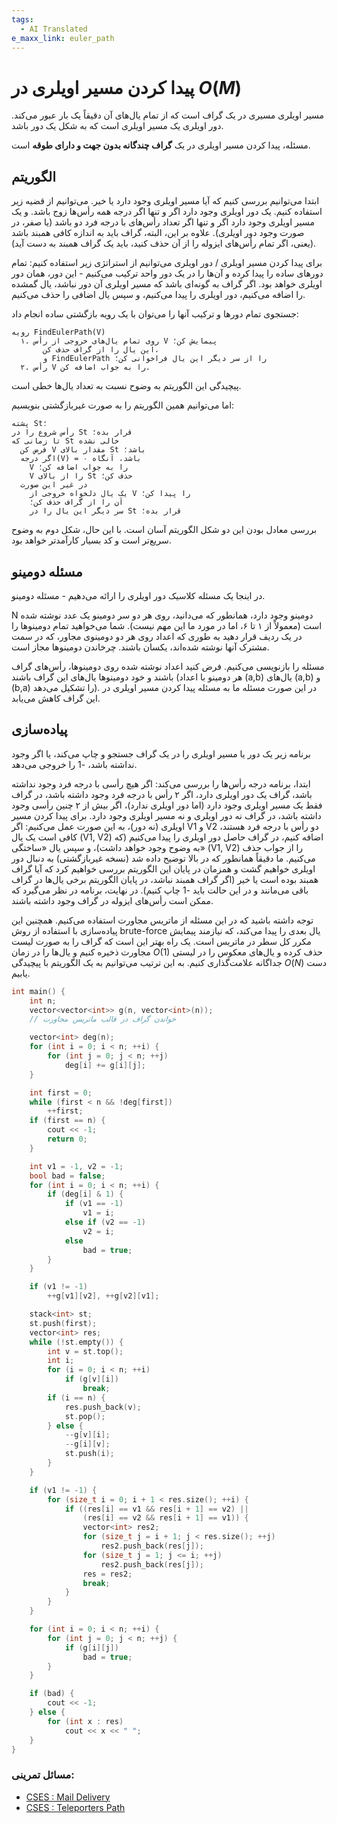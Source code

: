 ```yaml
---
tags:
  - AI Translated
e_maxx_link: euler_path
---
```


# پیدا کردن مسیر اویلری در $O(M)$

مسیر اویلری مسیری در یک گراف است که از تمام یال‌های آن دقیقاً یک بار عبور می‌کند.
دور اویلری یک مسیر اویلری است که به شکل یک دور باشد.

مسئله، پیدا کردن مسیر اویلری در یک **گراف چندگانه بدون جهت و دارای طوقه** است.

## الگوریتم

ابتدا می‌توانیم بررسی کنیم که آیا مسیر اویلری وجود دارد یا خیر.
می‌توانیم از قضیه زیر استفاده کنیم. یک دور اویلری وجود دارد اگر و تنها اگر درجه همه رأس‌ها زوج باشد.
و یک مسیر اویلری وجود دارد اگر و تنها اگر تعداد رأس‌های با درجه فرد دو باشد (یا صفر، در صورت وجود دور اویلری).
علاوه بر این، البته، گراف باید به اندازه کافی همبند باشد (یعنی، اگر تمام رأس‌های ایزوله را از آن حذف کنید، باید یک گراف همبند به دست آید).

برای پیدا کردن مسیر اویلری / دور اویلری می‌توانیم از استراتژی زیر استفاده کنیم:
تمام دورهای ساده را پیدا کرده و آن‌ها را در یک دور واحد ترکیب می‌کنیم - این دور، همان دور اویلری خواهد بود.
اگر گراف به گونه‌ای باشد که مسیر اویلری آن دور نباشد، یال گمشده را اضافه می‌کنیم، دور اویلری را پیدا می‌کنیم، و سپس یال اضافی را حذف می‌کنیم.

جستجوی تمام دورها و ترکیب آنها را می‌توان با یک رویه بازگشتی ساده انجام داد:

```nohighlight
رویه FindEulerPath(V)
  ۱. روی تمام یال‌های خروجی از رأس V پیمایش کن؛
       این یال را از گراف حذف کن،
       و FindEulerPath را از سر دیگر این یال فراخوانی کن؛
  ۲. رأس V را به جواب اضافه کن.
```

پیچیدگی این الگوریتم به وضوح نسبت به تعداد یال‌ها خطی است.

اما می‌توانیم همین الگوریتم را به صورت غیربازگشتی بنویسیم:

```nohighlight
پشته St؛
رأس شروع را در St قرار بده؛
تا زمانی که St خالی نشده
  فرض کن V مقدار بالای St باشد؛
  اگر درجه(V) = ۰ باشد، آنگاه
    V را به جواب اضافه کن؛
    V را از بالای St حذف کن؛
  در غیر این صورت
    یک یال دلخواه خروجی از V را پیدا کن؛
    آن را از گراف حذف کن؛
    سر دیگر این یال را در St قرار بده؛
```

بررسی معادل بودن این دو شکل الگوریتم آسان است. با این حال، شکل دوم به وضوح سریع‌تر است و کد بسیار کارآمدتر خواهد بود.

## مسئله دومینو

در اینجا یک مسئله کلاسیک دور اویلری را ارائه می‌دهیم - مسئله دومینو.

N دومینو وجود دارد، همانطور که می‌دانید، روی هر دو سر دومینو یک عدد نوشته شده است (معمولاً از ۱ تا ۶، اما در مورد ما این مهم نیست). شما می‌خواهید تمام دومینوها را در یک ردیف قرار دهید به طوری که اعداد روی هر دو دومینوی مجاور، که در سمت مشترک آنها نوشته شده‌اند، یکسان باشند. چرخاندن دومینوها مجاز است.

مسئله را بازنویسی می‌کنیم. فرض کنید اعداد نوشته شده روی دومینوها، رأس‌های گراف باشند و خود دومینوها یال‌های این گراف باشند (هر دومینو با اعداد (a,b) یال‌های (a,b) و (b,a) را تشکیل می‌دهد). در این صورت مسئله ما به مسئله پیدا کردن مسیر اویلری در این گراف کاهش می‌یابد.

## پیاده‌سازی

برنامه زیر یک دور یا مسیر اویلری را در یک گراف جستجو و چاپ می‌کند، یا اگر وجود نداشته باشد، -1 را خروجی می‌دهد.

ابتدا، برنامه درجه رأس‌ها را بررسی می‌کند: اگر هیچ رأسی با درجه فرد وجود نداشته باشد، گراف یک دور اویلری دارد، اگر ۲ رأس با درجه فرد وجود داشته باشد، در گراف فقط یک مسیر اویلری وجود دارد (اما دور اویلری ندارد)، اگر بیش از ۲ چنین رأسی وجود داشته باشد، در گراف نه دور اویلری و نه مسیر اویلری وجود دارد.
برای پیدا کردن مسیر اویلری (نه دور)، به این صورت عمل می‌کنیم: اگر V1 و V2 دو رأس با درجه فرد هستند، کافی است یک یال (V1, V2) اضافه کنیم، در گراف حاصل دور اویلری را پیدا می‌کنیم (که به وضوح وجود خواهد داشت)، و سپس یال «ساختگی» (V1, V2) را از جواب حذف می‌کنیم.
ما دقیقاً همانطور که در بالا توضیح داده شد (نسخه غیربازگشتی) به دنبال دور اویلری خواهیم گشت و همزمان در پایان این الگوریتم بررسی خواهیم کرد که آیا گراف همبند بوده است یا خیر (اگر گراف همبند نباشد، در پایان الگوریتم برخی یال‌ها در گراف باقی می‌مانند و در این حالت باید -1 چاپ کنیم).
در نهایت، برنامه در نظر می‌گیرد که ممکن است رأس‌های ایزوله در گراف وجود داشته باشند.

توجه داشته باشید که در این مسئله از ماتریس مجاورت استفاده می‌کنیم. همچنین این پیاده‌سازی با استفاده از روش brute-force یال بعدی را پیدا می‌کند، که نیازمند پیمایش مکرر کل سطر در ماتریس است. یک راه بهتر این است که گراف را به صورت لیست مجاورت ذخیره کنیم و یال‌ها را در زمان $O(1)$ حذف کرده و یال‌های معکوس را در لیستی جداگانه علامت‌گذاری کنیم. به این ترتیب می‌توانیم به یک الگوریتم با پیچیدگی $O(N)$ دست یابیم.

```cpp
int main() {
    int n;
    vector<vector<int>> g(n, vector<int>(n));
    // خواندن گراف در قالب ماتریس مجاورت

    vector<int> deg(n);
    for (int i = 0; i < n; ++i) {
        for (int j = 0; j < n; ++j)
            deg[i] += g[i][j];
    }

    int first = 0;
    while (first < n && !deg[first])
        ++first;
    if (first == n) {
        cout << -1;
        return 0;
    }

    int v1 = -1, v2 = -1;
    bool bad = false;
    for (int i = 0; i < n; ++i) {
        if (deg[i] & 1) {
            if (v1 == -1)
                v1 = i;
            else if (v2 == -1)
                v2 = i;
            else
                bad = true;
        }
    }

    if (v1 != -1)
        ++g[v1][v2], ++g[v2][v1];

    stack<int> st;
    st.push(first);
    vector<int> res;
    while (!st.empty()) {
        int v = st.top();
        int i;
        for (i = 0; i < n; ++i)
            if (g[v][i])
                break;
        if (i == n) {
            res.push_back(v);
            st.pop();
        } else {
            --g[v][i];
            --g[i][v];
            st.push(i);
        }
    }

    if (v1 != -1) {
        for (size_t i = 0; i + 1 < res.size(); ++i) {
            if ((res[i] == v1 && res[i + 1] == v2) ||
                (res[i] == v2 && res[i + 1] == v1)) {
                vector<int> res2;
                for (size_t j = i + 1; j < res.size(); ++j)
                    res2.push_back(res[j]);
                for (size_t j = 1; j <= i; ++j)
                    res2.push_back(res[j]);
                res = res2;
                break;
            }
        }
    }

    for (int i = 0; i < n; ++i) {
        for (int j = 0; j < n; ++j) {
            if (g[i][j])
                bad = true;
        }
    }

    if (bad) {
        cout << -1;
    } else {
        for (int x : res)
            cout << x << " ";
    }
}
```
### مسائل تمرینی:

- [CSES : Mail Delivery](https://cses.fi/problemset/task/1691)
- [CSES : Teleporters Path](https://cses.fi/problemset/task/1693)